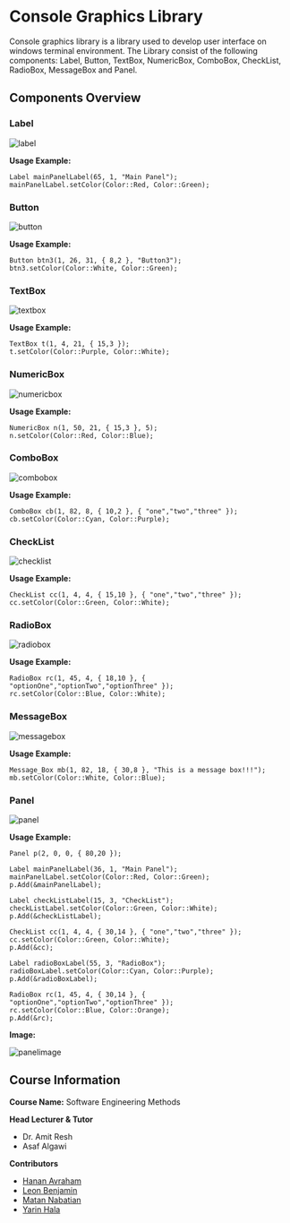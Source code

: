 # Console Graphics Library

Console graphics library is a library used to develop user interface on windows terminal environment.
The Library consist of the following components: Label, Button, TextBox, NumericBox, ComboBox, CheckList, RadioBox, MessageBox and Panel.

## Components Overview

### Label
![label](https://user-images.githubusercontent.com/12692788/42876364-1b81d642-8a8f-11e8-8d15-cd417e9d923c.png)

**Usage Example:**
```
Label mainPanelLabel(65, 1, "Main Panel");
mainPanelLabel.setColor(Color::Red, Color::Green);
```
### Button
![button](https://user-images.githubusercontent.com/12692788/42877000-02912906-8a91-11e8-92ab-8b4518da3ba5.png)

**Usage Example:**
```
Button btn3(1, 26, 31, { 8,2 }, "Button3");
btn3.setColor(Color::White, Color::Green);
```
### TextBox
![textbox](https://user-images.githubusercontent.com/12692788/42877643-08132ca6-8a93-11e8-8151-ec9b25c1e7e3.png)

**Usage Example:**
```
TextBox t(1, 4, 21, { 15,3 });
t.setColor(Color::Purple, Color::White);
```
### NumericBox
![numericbox](https://user-images.githubusercontent.com/12692788/42877983-226c4190-8a94-11e8-9484-f627d2ddef36.png)

**Usage Example:**
```
NumericBox n(1, 50, 21, { 15,3 }, 5);
n.setColor(Color::Red, Color::Blue);
```
### ComboBox
![combobox](https://user-images.githubusercontent.com/12692788/42878462-c6b45340-8a95-11e8-8722-32402ca756d5.png)

**Usage Example:**
```
ComboBox cb(1, 82, 8, { 10,2 }, { "one","two","three" });
cb.setColor(Color::Cyan, Color::Purple);
```
### CheckList
![checklist](https://user-images.githubusercontent.com/12692788/42878917-68ac8a90-8a97-11e8-9d71-f0347cbd3083.png)

**Usage Example:**
```
CheckList cc(1, 4, 4, { 15,10 }, { "one","two","three" });
cc.setColor(Color::Green, Color::White);
```

### RadioBox
![radiobox](https://user-images.githubusercontent.com/12692788/42879123-373c967a-8a98-11e8-98fc-8a0c67f61458.png)

**Usage Example:**
```
RadioBox rc(1, 45, 4, { 18,10 }, { "optionOne","optionTwo","optionThree" });
rc.setColor(Color::Blue, Color::White);
```
### MessageBox
![messagebox](https://user-images.githubusercontent.com/12692788/42879335-eb4b56b0-8a98-11e8-91a8-ceddf10d5b3a.png)

**Usage Example:**
```
Message_Box mb(1, 82, 18, { 30,8 }, "This is a message box!!!");
mb.setColor(Color::White, Color::Blue);
```
### Panel
![panel](https://user-images.githubusercontent.com/12692788/42879550-b84a4446-8a99-11e8-9658-00d6dcb8361f.png)

**Usage Example:**
```
Panel p(2, 0, 0, { 80,20 });

Label mainPanelLabel(36, 1, "Main Panel");
mainPanelLabel.setColor(Color::Red, Color::Green);
p.Add(&mainPanelLabel);

Label checkListLabel(15, 3, "CheckList");
checkListLabel.setColor(Color::Green, Color::White);
p.Add(&checkListLabel);

CheckList cc(1, 4, 4, { 30,14 }, { "one","two","three" });
cc.setColor(Color::Green, Color::White);
p.Add(&cc);

Label radioBoxLabel(55, 3, "RadioBox");
radioBoxLabel.setColor(Color::Cyan, Color::Purple);
p.Add(&radioBoxLabel);

RadioBox rc(1, 45, 4, { 30,14 }, { "optionOne","optionTwo","optionThree" });
rc.setColor(Color::Blue, Color::Orange);
p.Add(&rc);
```
**Image:**

![panelimage](https://user-images.githubusercontent.com/12692788/42879935-0de7d6ce-8a9b-11e8-8324-245e67ca7ded.png)

## Course Information
**Course Name:** Software Engineering Methods

**Head Lecturer & Tutor** 
* Dr. Amit Resh
* Asaf Algawi

**Contributors**
* [Hanan Avraham](https://github.com/hananavraham) 
* [Leon Benjamin](https://github.com/leonben2892) 
* [Matan Nabatian](https://github.com/matanabatian) 
* [Yarin Hala](https://github.com/YarinHala) 
